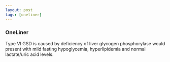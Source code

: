 ```yaml
---
layout: post
tags: [oneliner]
---
```



### OneLiner

Type VI GSD is caused by deficiency of liver glycogen phosphorylase would present with mild fasting hypoglycemia, hyperlipidemia and normal lactate/uric acid levels.
